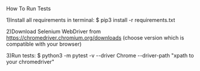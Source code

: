 How To Run Tests

1)Install all requirements in terminal:
$  pip3 install -r requirements.txt

2)Download Selenium WebDriver from https://chromedriver.chromium.org/downloads (choose version which is compatible with your browser)

3)Run tests:
$ python3 -m pytest -v --driver Chrome --driver-path "xpath to your chromedriver"
